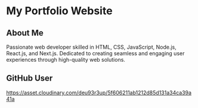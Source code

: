# My Portfolio Website

## About Me

Passionate web developer skilled in HTML, CSS, JavaScript, Node.js, React.js, and Next.js. Dedicated to creating seamless and engaging user experiences through high-quality web solutions.

## GitHub User

https://asset.cloudinary.com/deu93r3up/5f606211ab1212d85d131a34ca39a41a